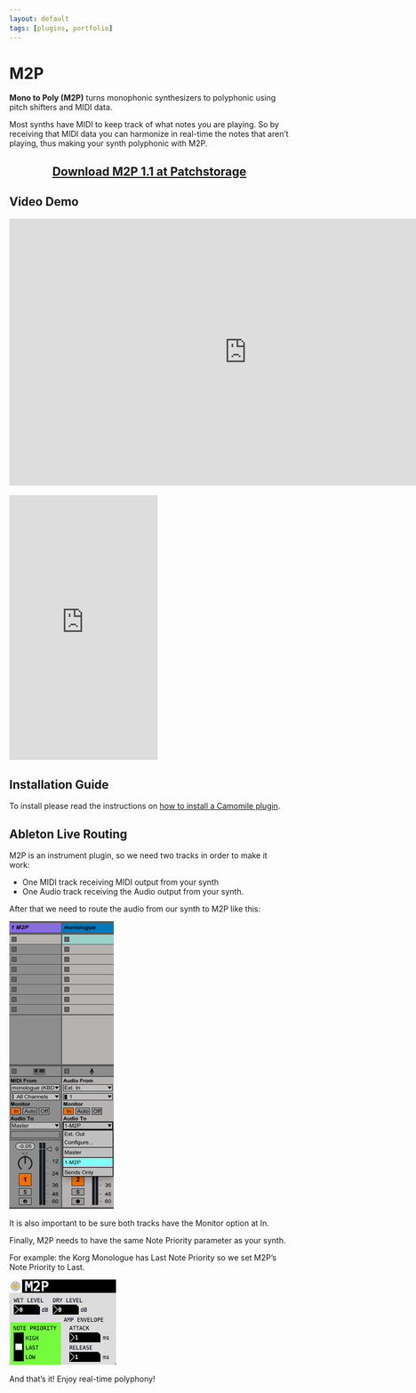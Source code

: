 ```yaml
---
layout: default
tags: [plugins, portfolio]
---
```

# M2P

**Mono to Poly (M2P)** turns monophonic synthesizers to polyphonic using pitch shifters and MIDI data.

Most synths have MIDI to keep track of what notes you are playing.
So by receiving that MIDI data you can harmonize in real-time the notes that aren’t playing, thus making your synth polyphonic with M2P.

<center><p><h2><a href="https://patchstorage.com/m2p/"> Download M2P 1.1 at Patchstorage </a></h2></p></center>

## Video Demo

<p><div class="video-container"><iframe width="853" height="480" src="https://www.youtube.com/embed/7d3IagGN50E" frameborder="0" allowfullscreen></iframe></div></p>

<iframe src="https://www.facebook.com/plugins/video.php?href=https%3A%2F%2Fwww.facebook.com%2FholaWave%2Fvideos%2F299898077356474%2F&show_text=0&width=267" width="267" height="476" style="border:none;overflow:hidden" scrolling="no" frameborder="0" allowTransparency="true" allowFullScreen="true"></iframe>

## Installation Guide
To install please read the instructions on [how to install a Camomile plugin](https://github.com/pierreguillot/Camomile/wiki/How-to-install-plugins).

## Ableton Live Routing

M2P is an instrument plugin, so we need two tracks in order to make it work:
* One MIDI track receiving MIDI output from your synth
* One Audio track receiving the Audio output from your synth.

After that we need to route the audio from our synth to M2P like this:

![Ableton Live Routing](/assets/images/2019-08-19-Ableton-M2P.png)

It is also important to be sure both tracks have the Monitor option at In.

Finally, M2P needs to have the same Note Priority parameter as your synth.

For example: the Korg Monologue has Last Note Priority so we set M2P’s Note Priority to Last.

![M2P GUI](/assets/images/2019-08-19-M2P-GUI.png)

And that’s it! Enjoy real-time polyphony!
